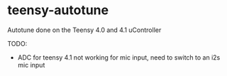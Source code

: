 # teensy-autotune

Autotune done on the Teensy 4.0 and 4.1 uController

TODO:

- ADC for teensy 4.1 not working for mic input, need to switch to an i2s mic input
